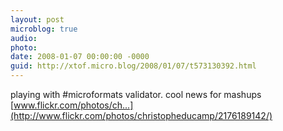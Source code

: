 ```yaml
---
layout: post
microblog: true
audio: 
photo: 
date: 2008-01-07 00:00:00 -0000
guid: http://xtof.micro.blog/2008/01/07/t573130392.html
---
```

playing with #microformats validator. cool news for mashups [www.flickr.com/photos/ch...](http://www.flickr.com/photos/christopheducamp/2176189142/)
